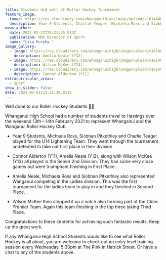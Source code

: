 ```yaml
---
title: Students did well at Roller Hockey Tournament
feature_image:
  image: https://res.cloudinary.com/whanganuihigh/image/upload/v1614640994/News/154376202_1820293718119726_2464348717788317734_o.jpg
  description: Year 9 Students, Charlie Teager, Michaela Ross and Siobhan Pitkethley.
news_author:
  date: 2021-02-22T23:21:35.913Z
  publication: WHS Director of Sport
  name: "Lisa Murphy "
image_gallery:
  - image: https://res.cloudinary.com/whanganuihigh/image/upload/v1614641012/News/154149748_1820293714786393_463991989327573287_o.jpg
    description: Amelia Neale (Y12)
  - image: https://res.cloudinary.com/whanganuihigh/image/upload/v1614641025/News/154786796_1820293708119727_1471021071320577719_n.jpg
    description: Wilson McKee (Y13)
  - image: https://res.cloudinary.com/whanganuihigh/image/upload/v1614641040/News/154329295_1820293778119720_826793098641985678_n.jpg
    description: Connor Alderton (Y11)
extracurricular_areas:
  - Sport
show_in_slider: false
date: 2021-03-01T23:21:36.011Z
---
```

Well done to our Roller Hockey Students 💚💛

Whanganui High School had a number of students travel to Hastings over the weekend 13th – 14th February 2021 to represent Whanganui and the Wanganui Roller Hockey Club.

* Year 9 Students, Michaela Ross, Siobhan Pitkethley and Charlie Teager played for the U14 Lightening Team. They went through the tournament undefeated to take out first place in their division.

* Connor Alderton (Y11), Amelia Neale (Y12), along with Wilson McKee (Y13) all played in the Senior 2nd Division. They had some very close games but were triumphant finishing in First Place.

* Amelia Neale, Michaela Ross and Siobhan Pitkethley also represented Wanganui competing in the Ladies division. This was the first tournament for the ladies team to play in and they finished in Second Place.

* Wilson McKee then stepped it up a notch also forming part of the Clubs Premier Team. Again this team finishing in the top three taking Third Place.

Congratulations to these students for achieving such fantastic results. Keep up the great work.

If any Whanganui High School Students would like to see what Roller Hockey is all about, you are welcome to check out an entry level training session every Wednesday, 5:30pm at The Rink in Hatrick Street. Or have a chat to any of the students above.